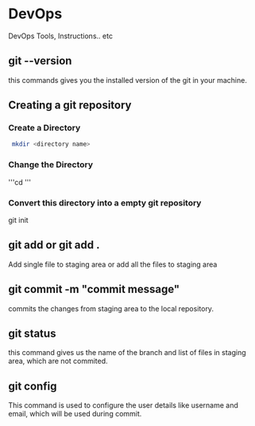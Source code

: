 # DevOps
DevOps Tools, Instructions.. etc

## git --version
this commands gives you the installed version of the git in your machine.

## Creating a git repository

  ### Create a Directory
 ```bash
  mkdir <directory name>
```
  
  ### Change the Directory
 '''cd <directory name>'''
  
  ### Convert this directory into a empty git repository
  git init
  
  ## git add <file name> or git add .
  Add single file to staging area or add all the files to staging area
  
  ## git commit -m "commit message"
  commits the changes from staging area to the local repository.
  
  ## git status
  this command gives us the name of the branch and list of files in staging area, which are not commited.
  
  ## git config
  This command is used to configure the user details like username and email, which will be used during commit.
  
  
